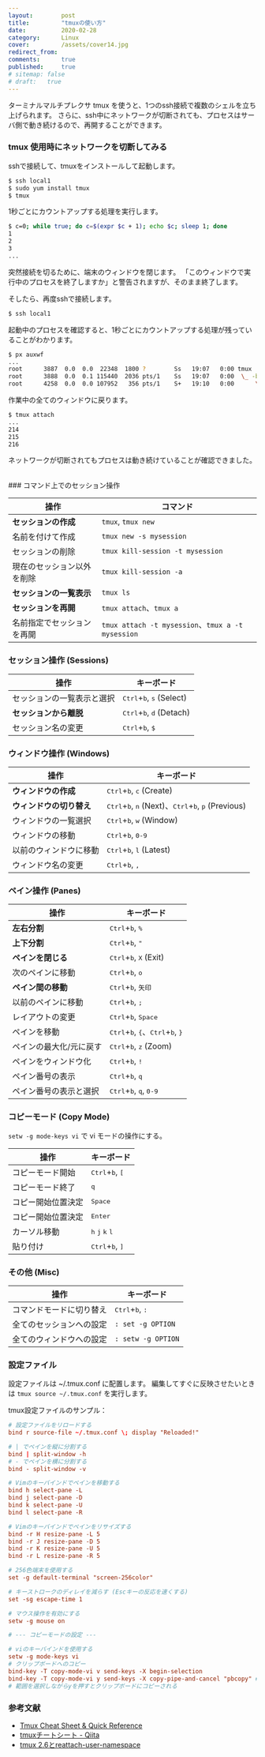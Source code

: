 ```yaml
---
layout:        post
title:         "tmuxの使い方"
date:          2020-02-28
category:      Linux
cover:         /assets/cover14.jpg
redirect_from:
comments:      true
published:     true
# sitemap: false
# draft:   true
---
```


ターミナルマルチプレクサ tmux を使うと、1つのssh接続で複数のシェルを立ち上げられます。
さらに、ssh中にネットワークが切断されても、プロセスはサーバ側で動き続けるので、再開することができます。


### tmux 使用時にネットワークを切断してみる

sshで接続して、tmuxをインストールして起動します。

```bash
$ ssh local1
$ sudo yum install tmux
$ tmux
```

1秒ごとにカウントアップする処理を実行します。

```bash
$ c=0; while true; do c=$(expr $c + 1); echo $c; sleep 1; done
1
2
3
...
```

突然接続を切るために、端末のウィンドウを閉じます。
「このウィンドウで実行中のプロセスを終了しますか」と警告されますが、そのまま終了します。

そしたら、再度sshで接続します。

```bash
$ ssh local1
```

起動中のプロセスを確認すると、1秒ごとにカウントアップする処理が残っていることがわかります。

```bash
$ px auxwf
...
root      3887  0.0  0.0  22348  1800 ?        Ss   19:07   0:00 tmux
root      3888  0.0  0.1 115440  2036 pts/1    Ss   19:07   0:00  \_ -bash
root      4258  0.0  0.0 107952   356 pts/1    S+   19:10   0:00      \_ sleep 1
```

作業中の全てのウィンドウに戻ります。

```bash
$ tmux attach
...
214
215
216
```

ネットワークが切断されてもプロセスは動き続けていることが確認できました。

<br>
### コマンド上でのセッション操作

| 操作 | コマンド
|---|---|
| **セッションの作成** | `tmux`, `tmux new`
| 名前を付けて作成 | `tmux new -s mysession`
| セッションの削除 | `tmux kill-session -t mysession`
| 現在のセッション以外を削除 | `tmux kill-session -a`
| **セッションの一覧表示** | `tmux ls`
| **セッションを再開** | `tmux attach`、`tmux a`
| 名前指定でセッションを再開 | `tmux attach -t mysession`、`tmux a -t mysession`

### セッション操作 (Sessions)

| 操作 | キーボード |
|---|---|
| セッションの一覧表示と選択 | <kbd>Ctrl</kbd>+<kbd>b</kbd>, <kbd>s</kbd> (Select)
| **セッションから離脱** | <kbd>Ctrl</kbd>+<kbd>b</kbd>, <kbd>d</kbd> (Detach)
| セッション名の変更 | <kbd>Ctrl</kbd>+<kbd>b</kbd>, <kbd>$</kbd>

### ウィンドウ操作 (Windows)

| 操作 | キーボード |
|---|---|
| **ウィンドウの作成** | <kbd>Ctrl</kbd>+<kbd>b</kbd>, <kbd>c</kbd> (Create)
| **ウィンドウの切り替え** | <kbd>Ctrl</kbd>+<kbd>b</kbd>, <kbd>n</kbd> (Next)、<kbd>Ctrl</kbd>+<kbd>b</kbd>, <kbd>p</kbd> (Previous)
| ウィンドウの一覧選択 | <kbd>Ctrl</kbd>+<kbd>b</kbd>, <kbd>w</kbd> (Window)
| ウィンドウの移動 | <kbd>Ctrl</kbd>+<kbd>b</kbd>, <kbd>0-9</kbd>
| 以前のウィンドウに移動 | <kbd>Ctrl</kbd>+<kbd>b</kbd>, <kbd>l</kbd> (Latest)
| ウィンドウ名の変更 | <kbd>Ctrl</kbd>+<kbd>b</kbd>, <kbd>,</kbd>

### ペイン操作 (Panes)

| 操作 | キーボード |
|---|---|
| **左右分割** | <kbd>Ctrl</kbd>+<kbd>b</kbd>, <kbd>%</kbd>
| **上下分割** | <kbd>Ctrl</kbd>+<kbd>b</kbd>, <kbd>"</kbd>
| **ペインを閉じる** | <kbd>Ctrl</kbd>+<kbd>b</kbd>, <kbd>X</kbd> (Exit)
| 次のペインに移動 | <kbd>Ctrl</kbd>+<kbd>b</kbd>, <kbd>o</kbd>
| **ペイン間の移動** | <kbd>Ctrl</kbd>+<kbd>b</kbd>, <kbd>矢印</kbd>
| 以前のペインに移動 | <kbd>Ctrl</kbd>+<kbd>b</kbd>, <kbd>;</kbd>
| レイアウトの変更 | <kbd>Ctrl</kbd>+<kbd>b</kbd>, <kbd>Space</kbd>
| ペインを移動 | <kbd>Ctrl</kbd>+<kbd>b</kbd>, <kbd>{</kbd>、<kbd>Ctrl</kbd>+<kbd>b</kbd>, <kbd>}</kbd>
| ペインの最大化/元に戻す | <kbd>Ctrl</kbd>+<kbd>b</kbd>, <kbd>z</kbd> (Zoom)
| ペインをウィンドウ化 | <kbd>Ctrl</kbd>+<kbd>b</kbd>, <kbd>!</kbd>
| ペイン番号の表示 | <kbd>Ctrl</kbd>+<kbd>b</kbd>, <kbd>q</kbd>
| ペイン番号の表示と選択 | <kbd>Ctrl</kbd>+<kbd>b</kbd>, <kbd>q</kbd>, <kbd>0-9</kbd>

### コピーモード (Copy Mode)

`setw -g mode-keys vi` で vi モードの操作にする。

| 操作 | キーボード |
|---|---|
| コピーモード開始 | <kbd>Ctrl</kbd>+<kbd>b</kbd>, <kbd>[</kbd>
| コピーモード終了 | <kbd>q</kbd>
| コピー開始位置決定 | <kbd>Space</kbd>
| コピー開始位置決定 | <kbd>Enter</kbd>
| カーソル移動 | <kbd>h</kbd> <kbd>j</kbd> <kbd>k</kbd> <kbd>l</kbd>
| 貼り付け | <kbd>Ctrl</kbd>+<kbd>b</kbd>, <kbd>]</kbd>

### その他 (Misc)

| 操作 | キーボード |
|---|---|
| コマンドモードに切り替え | <kbd>Ctrl</kbd>+<kbd>b</kbd>, <kbd>:</kbd>
| 全てのセッションへの設定 | `: set -g OPTION`
| 全てのウィンドウへの設定 | `: setw -g OPTION`

### 設定ファイル

設定ファイルは ~/.tmux.conf に配置します。
編集してすぐに反映させたいときは `tmux source ~/.tmux.conf` を実行します。

tmux設定ファイルのサンプル：

```conf
# 設定ファイルをリロードする
bind r source-file ~/.tmux.conf \; display "Reloaded!"

# | でペインを縦に分割する
bind | split-window -h
# - でペインを横に分割する
bind - split-window -v

# Vimのキーバインドでペインを移動する
bind h select-pane -L
bind j select-pane -D
bind k select-pane -U
bind l select-pane -R

# Vimのキーバインドでペインをリサイズする
bind -r H resize-pane -L 5
bind -r J resize-pane -D 5
bind -r K resize-pane -U 5
bind -r L resize-pane -R 5

# 256色端末を使用する
set -g default-terminal "screen-256color"

# キーストロークのディレイを減らす (Escキーの反応を速くする)
set -sg escape-time 1

# マウス操作を有効にする
setw -g mouse on

# --- コピーモードの設定 ---

# viのキーバインドを使用する
setw -g mode-keys vi
# クリップボードへのコピー
bind-key -T copy-mode-vi v send-keys -X begin-selection
bind-key -T copy-mode-vi y send-keys -X copy-pipe-and-cancel "pbcopy" # MacOS
# 範囲を選択しながらyを押すとクリップボードにコピーされる
```



### 参考文献

- [Tmux Cheat Sheet & Quick Reference](https://tmuxcheatsheet.com/)
- [tmuxチートシート - Qiita](https://qiita.com/nmrmsys/items/03f97f5eabec18a3a18b)
- [tmux 2.6とreattach-user-namespace](https://blog.nijohando.jp/post/tmux-2.6-and-reattach-to-user-namespace/)
